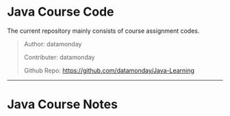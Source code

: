 # Java Course Code

The current repository mainly consists of course assignment codes.

> Author: datamonday
>
> Contributer: datamonday
>
> Github Repo: https://github.com/datamonday/Java-Learning

---

# Java Course Notes


